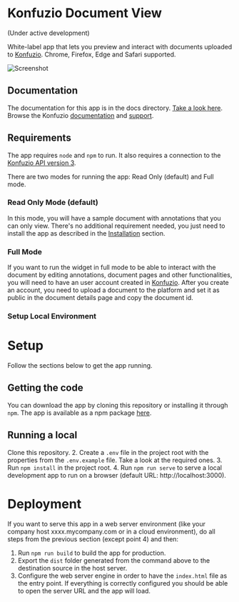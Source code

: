 # Konfuzio Document View

(Under active development)

White-label app that lets you preview and interact with documents uploaded to [Konfuzio](https://konfuzio.com). Chrome, Firefox, Edge and Safari supported.

![Screenshot](http://raw.githubusercontent.com/konfuzio-ai/konfuzio-capture-vue/main/screenshot.png)

## Documentation

The documentation for this app is in the docs directory. [Take a look here](http://raw.githubusercontent.com/konfuzio-ai/konfuzio-capture-vue/main/docs/README.md).
Browse the Konfuzio [documentation](https://dev.konfuzio.com/) and [support](https://help.konfuzio.com/).

## Requirements

The app requires `node` and `npm` to run. It also requires a connection to the [Konfuzio API version 3](https://app.konfuzio.com/v3/swagger/).

There are two modes for running the app: Read Only (default) and Full mode.

### Read Only Mode (default)

In this mode, you will have a sample document with annotations that you can only view. There's no additional requirement needed, you just need to install the app as described in the [Installation](#installation) section. 

### Full Mode

If you want to run the widget in full mode to be able to interact with the document by editing annotations, document pages and other functionalities, you will need to have an user account created in [Konfuzio](https://app.konfuzio.com/). After you create an account, you need to upload a document to the platform and set it as public in the document details page and copy the document id.

### Setup Local Environment


# **Setup**

Follow the sections below to get the app running.

## Getting the code

You can download the app by cloning this repository or installing it through `npm`. The app is available as a npm package [here](https://www.npmjs.com/package/@konfuzio/capture-vue). 

## Running a local 

Clone this repository.
2. Create a `.env` file in the project root with the properties from the `.env.example` file. Take a look at the required ones.
3. Run `npm install` in the project root.
4. Run `npm run serve` to serve a local development app to run on a browser (default URL: http://localhost:3000).



# **Deployment**

If you want to serve this app in a web server environment (like your company host xxxx.mycompany.com or in a cloud environment), do all steps from the previous section (except point 4) and then:

1. Run `npm run build` to build the app for production.
2. Export the `dist` folder generated from the command above to the destination source in the host server.
3. Configure the web server engine in order to have the `index.html` file as the entry point. If everything is correctly configured you should be able to open the server URL and the app will load.

